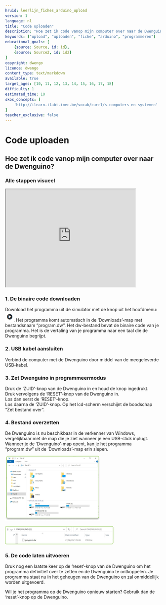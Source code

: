 ```yaml
---
hruid: leerlijn_fiches_arduino_upload
version: 1
language: nl
title: "Code uploaden"
description: "Hoe zet ik code vanop mijn computer over naar de Dwenguino?"
keywords: ["upload", "uploaden", "fiche", "arduino", "programmeren"]
educational_goals: [
    {source: Source, id: id}, 
    {source: Source2, id: id2}
]
copyright: dwengo
licence: dwengo
content_type: text/markdown
available: true
target_ages: [10, 11, 12, 13, 14, 15, 16, 17, 18]
difficulty: 1
estimated_time: 10
skos_concepts: [
    'http://ilearn.ilabt.imec.be/vocab/curr1/s-computers-en-systemen'
]
teacher_exclusive: false
---
```


<div class="dwengo_content fiche">
    <h1 class="title">Code uploaden</h1>
    <h2 class="subtitle">Hoe zet ik code vanop mijn computer over naar de Dwenguino?</h2>
    <div class="items">
        <div class="info_item item">
            <h3 class="info_item_title">Alle stappen visueel</h3>
            <p class="info_item_content">
                <div class="iframe-container iframe-16-9">
                    <iframe allowfullscreen="" src="https://www.youtube.com/embed/VpAXLlT_JP0" height="315px" width="420px"></iframe>
                </div>
            </p>
        </div>
        <div class="info_item item">
            <h3 class="info_item_title">1. De binaire code downloaden</h3>
            <p class="info_item_content">
                Download het programma uit de simulator met de knop uit het hoofdmenu: <img src="img/compile_button.png" alt="Dwenguino compile button." title="Dwenguino compile button."></img>. Het programma komt automatisch in de ‘Downloads’-map met bestandsnaam “program.dw”. Het dw-bestand bevat de binaire code van je programma. Het is de vertaling van je programma naar een taal die de Dwenguino begrijpt.
            </p>
        </div>
        <div class="info_item item">
            <h3 class="info_item_title">2. USB kabel aansluiten</h3>
            <p class="info_item_content">
                Verbind de computer met de Dwenguino door middel van de meegeleverde USB-kabel.
            </p>
        </div>
        <div class="info_item item">
            <h3 class="info_item_title">3. Zet Dwenguino in programmeermodus</h3>
            <p class="info_item_content">
                Druk de ‘ZUID’-knop van de Dwenguino in en houd de knop ingedrukt. </br>
                Druk vervolgens de ‘RESET’-knop van de Dwenguino in. </br>
                Los dan eerst de ‘RESET’-knop. </br>
                Los daarna de ‘ZUID’-knop. Op het lcd-scherm verschijnt de boodschap “Zet bestand over”. 
            </p>
        </div>
        <div class="info_item item">
            <h3 class="info_item_title">4. Bestand overzetten</h3>
            <p class="info_item_content">
                De Dwenguino is nu beschikbaar in de verkenner van Windows, vergelijkbaar met de map die je ziet wanneer je een USB-stick inplugt. Wanneer je de ‘Dwenguino’-map opent, kan je het programma “program.dw” uit de ‘Downloads’-map erin slepen.
            </p>
            <p>
                <img src="img/explorer1.png" alt="De Dwenguino is nu zichtbaar al een USB stick in de verkenner." title="De Dwenguino is nu zichtbaar al een usb stick in de verkenner."></img>
            </p>
            <p>
                <img src="img/explorer2.png" alt="Sleep het gedownloade program.dw bestand naar de USB stick." title="Sleep het gedownloade program.dw bestand naar de USB stick."></img>
            </p>
        </div>
        <div class="info_item item">
            <h3 class="info_item_title">5. De code laten uitvoeren</h3>
            <p class="info_item_content">
                Druk nog een laatste keer op de ‘reset’-knop van de Dwenguino om het programma definitief over te zetten en de Dwenguino te ontkoppelen. Je programma staat nu in het geheugen van de Dwenguino en zal onmiddellijk worden uitgevoerd.
            </p>
            <p>
                Wil je het programma op de Dwenguino opnieuw starten? Gebruik dan de ‘reset’-knop op de Dwenguino.
            </p>
        </div>
    </div>
</div>



